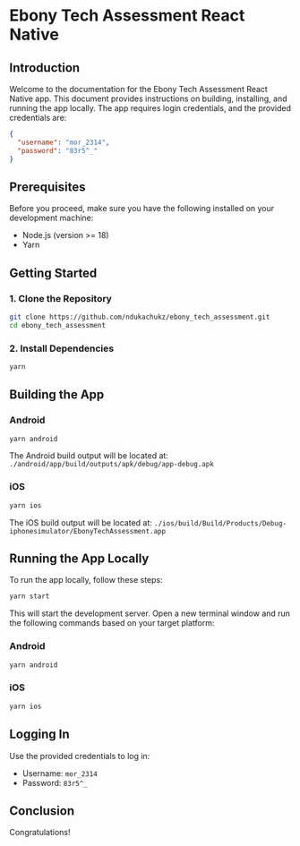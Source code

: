 # Ebony Tech Assessment React Native

## Introduction

Welcome to the documentation for the Ebony Tech Assessment React Native app. This document provides instructions on building, installing, and running the app locally. The app requires login credentials, and the provided credentials are:

```json
{
  "username": "mor_2314",
  "password": "83r5^_"
}
```

## Prerequisites

Before you proceed, make sure you have the following installed on your development machine:

- Node.js (version >= 18)
- Yarn

## Getting Started

### 1. Clone the Repository

```bash
git clone https://github.com/ndukachukz/ebony_tech_assessment.git
cd ebony_tech_assessment
```

### 2. Install Dependencies

```bash
yarn
```

## Building the App

### Android

```bash
yarn android
```

The Android build output will be located at: `./android/app/build/outputs/apk/debug/app-debug.apk`

### iOS

```bash
yarn ios
```

The iOS build output will be located at: `./ios/build/Build/Products/Debug-iphonesimulator/EbonyTechAssessment.app`

## Running the App Locally

To run the app locally, follow these steps:

```bash
yarn start
```

This will start the development server. Open a new terminal window and run the following commands based on your target platform:

### Android

```bash
yarn android
```

### iOS

```bash
yarn ios
```

## Logging In

Use the provided credentials to log in:

- Username: `mor_2314`
- Password: `83r5^_`

## Conclusion

Congratulations!
